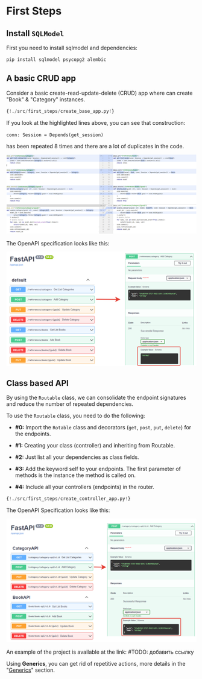 # First Steps

## Install `SQLModel`

First you need to install sqlmodel and dependencies:

```sh
pip install sqlmodel psycopg2 alembic
```

## A basic CRUD app

Consider a basic create-read-update-delete (CRUD) app where can create "Book" & "Category" instances.

```python hl_lines="31 32 37 38 44 45 53 54 70 71 76 77 83 84 92 93"
{!./src/first_steps/create_base_app.py!}
```

If you look at the highlighted lines above, you can see that construction:

`conn: Session = Depends(get_session)`

has been repeated 8 times and there are a lot of duplicates in the code.

![Duplicates](../img/first_steps/duplicates.png)

The OpenAPI specification looks like this:

![Basic CRUD app OpenAPI Docs](../img/first_steps/basic_CRUD_app.png)

## Class based API

By using the `Routable` class, we can consolidate the endpoint signatures and reduce the number of repeated
dependencies.

To use the `Routable` class, you need to do the following:

- **#0:** Import the `Rotable` class and decorators (`get`, `post`, `put`, `delete`) for the endpoints.

- **#1:** Creating your class (controller) and inheriting from Routable.
- **#2:** Just list all your dependencies as class fields.
- **#3:** Add the keyword self to your endpoints. The first parameter of methods is the instance the method is called
  on.
- **#4:** Include all your controllers (endpoints) in the router.

```python hl_lines="6 32 34 36 37 41 42 47 48 55 56 72 74 76 77 81 82 87 88 96 97 109 110"
{!./src/first_steps/create_controller_app.py!}
```

The OpenAPI Specification looks like this:

![Class base API OpenAPI Docs](../img/first_steps/Class_based_API.png)

An example of the project is available at the link: #TODO: добавить ссылку

Using **Generics**, you can get rid of repetitive actions, more details in the "[Generics](generics.md)" section.
